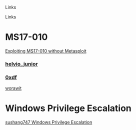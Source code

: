 Links

Links

# MS17-010
[Exploiting MS17-010 without Metasploit](https://ivanitlearning.wordpress.com/2019/02/24/exploiting-ms17-010-without-metasploit-win-xp-sp3/)

### [helvio_junior](https://github.com/helviojunior/MS17-010)

### [0xdf](https://0xdf.gitlab.io/2019/02/21/htb-legacy.html)

[worawit](https://github.com/worawit/MS17-010)

# Windows Privilege Escalation
[sushang747 Windows Privilege Escalation](https://sushant747.gitbooks.io/total-oscp-guide/content/privilege_escalation_windows.html)